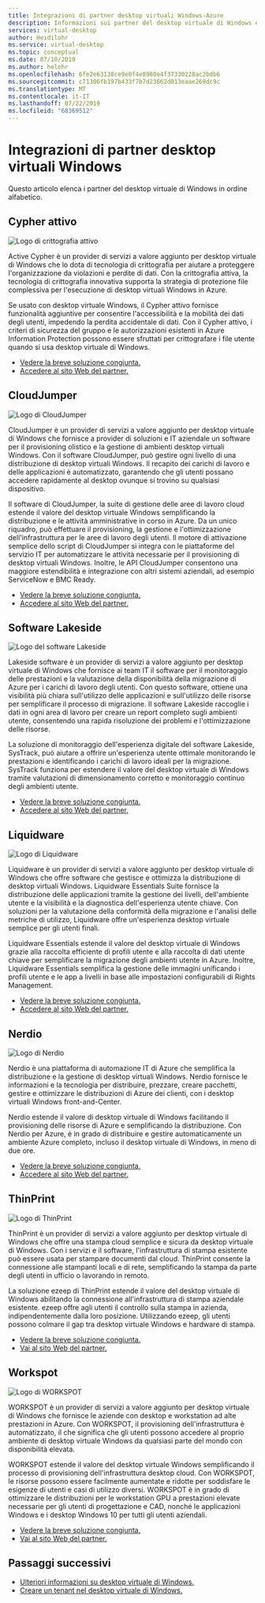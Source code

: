 ```yaml
---
title: Integrazioni di partner desktop virtuali Windows-Azure
description: Informazioni sui partner del desktop virtuale di Windows e sull'accesso alla documentazione su come integrarli.
services: virtual-desktop
author: Heidilohr
ms.service: virtual-desktop
ms.topic: conceptual
ms.date: 07/10/2019
ms.author: helohr
ms.openlocfilehash: 6fe2e63138ce9e0f4e8980e4f37330228ac2bdb6
ms.sourcegitcommit: c71306fb197b433f7b7d23662d013eaae269dc9c
ms.translationtype: MT
ms.contentlocale: it-IT
ms.lasthandoff: 07/22/2019
ms.locfileid: "68369512"
---
```

# <a name="windows-virtual-desktop-partner-integrations"></a>Integrazioni di partner desktop virtuali Windows

Questo articolo elenca i partner del desktop virtuale di Windows in ordine alfabetico.

## <a name="active-cypher"></a>Cypher attivo

![Logo di crittografia attivo](./media/partners/active-cypher.png)

Active Cypher è un provider di servizi a valore aggiunto per desktop virtuale di Windows che lo dota di tecnologia di crittografia per aiutare a proteggere l'organizzazione da violazioni e perdite di dati. Con la crittografia attiva, la tecnologia di crittografia innovativa supporta la strategia di protezione file complessiva per l'esecuzione di desktop virtuali Windows in Azure.

Se usato con desktop virtuale Windows, il Cypher attivo fornisce funzionalità aggiuntive per consentire l'accessibilità e la mobilità dei dati degli utenti, impedendo la perdita accidentale di dati. Con il Cypher attivo, i criteri di sicurezza del gruppo e le autorizzazioni esistenti in Azure Information Protection possono essere sfruttati per crittografare i file utente quando si usa desktop virtuale di Windows.

- [Vedere la breve soluzione congiunta.](https://query.prod.cms.rt.microsoft.com/cms/api/am/binary/RE3oNLu)
- [Accedere al sito Web del partner.](https://activecypher.com/)

## <a name="cloudjumper"></a>CloudJumper

![Logo di CloudJumper](./media/partners/cloudjumper.png)

CloudJumper è un provider di servizi a valore aggiunto per desktop virtuale di Windows che fornisce a provider di soluzioni e IT aziendale un software per il provisioning olistico e la gestione di ambienti desktop virtuali Windows. Con il software CloudJumper, può gestire ogni livello di una distribuzione di desktop virtuali Windows. Il recapito dei carichi di lavoro e delle applicazioni è automatizzato, garantendo che gli utenti possano accedere rapidamente al desktop ovunque si trovino su qualsiasi dispositivo.

Il software di CloudJumper, la suite di gestione delle aree di lavoro cloud estende il valore del desktop virtuale Windows semplificando la distribuzione e le attività amministrative in corso in Azure. Da un unico riquadro, può effettuare il provisioning, la gestione e l'ottimizzazione dell'infrastruttura per le aree di lavoro degli utenti. Il motore di attivazione semplice dello script di CloudJumper si integra con le piattaforme del servizio IT per automatizzare le attività necessarie per il provisioning di desktop virtuali Windows. Inoltre, le API CloudJumper consentono una maggiore estendibilità e integrazione con altri sistemi aziendali, ad esempio ServiceNow e BMC Ready.

- [Vedere la breve soluzione congiunta.](https://query.prod.cms.rt.microsoft.com/cms/api/am/binary/RE3p0Mg)
- [Accedere al sito Web del partner.](https://cloudjumper.com/wvd/)

## <a name="lakeside-software"></a>Software Lakeside

![Logo del software Lakeside](./media/partners/lakeside.png)

Lakeside software è un provider di servizi a valore aggiunto per desktop virtuale di Windows che fornisce ai team IT il software per il monitoraggio delle prestazioni e la valutazione della disponibilità della migrazione di Azure per i carichi di lavoro degli utenti. Con questo software, ottiene una visibilità più chiara sull'utilizzo delle applicazioni e sull'utilizzo delle risorse per semplificare il processo di migrazione. Il software Lakeside raccoglie i dati in ogni area di lavoro per creare un report completo sugli ambienti utente, consentendo una rapida risoluzione dei problemi e l'ottimizzazione delle risorse.

La soluzione di monitoraggio dell'esperienza digitale del software Lakeside, SysTrack, può aiutare a offrire un'esperienza utente ottimale monitorando le prestazioni e identificando i carichi di lavoro ideali per la migrazione. SysTrack funziona per estendere il valore del desktop virtuale di Windows tramite valutazioni di dimensionamento corretto e monitoraggio continuo degli ambienti utente.

- [Vedere la breve soluzione congiunta.](https://query.prod.cms.rt.microsoft.com/cms/api/am/binary/RE3oL8Q)
- [Accedere al sito Web del partner.](https://www.lakesidesoftware.com/assessments/wvd)

## <a name="liquidware"></a>Liquidware

![Logo di Liquidware](./media/partners/liquidware.png)

Liquidware è un provider di servizi a valore aggiunto per desktop virtuale di Windows che offre software che gestisce e ottimizza la distribuzione di desktop virtuali Windows. Liquidware Essentials Suite fornisce la distribuzione delle applicazioni tramite la gestione dei livelli, dell'ambiente utente e la visibilità e la diagnostica dell'esperienza utente chiave. Con soluzioni per la valutazione della conformità della migrazione e l'analisi delle metriche di utilizzo, Liquidware offre un'esperienza desktop virtuale semplice per gli utenti finali.

Liquidware Essentials estende il valore del desktop virtuale di Windows grazie alla raccolta efficiente di profili utente e alla raccolta di dati utente chiave per semplificare la migrazione degli ambienti utente in Azure. Inoltre, Liquidware Essentials semplifica la gestione delle immagini unificando i profili utente e le app a livelli in base alle impostazioni configurabili di Rights Management.

- [Vedere la breve soluzione congiunta.](https://query.prod.cms.rt.microsoft.com/cms/api/am/binary/RE3oSY1)
- [Accedere al sito Web del partner.](https://www.liquidware.com/solutions/solutions-platform/microsoft)

## <a name="nerdio"></a>Nerdio

![Logo di Nerdio](./media/partners/nerdio.png)

Nerdio è una piattaforma di automazione IT di Azure che semplifica la distribuzione e la gestione di desktop virtuali Windows. Nerdio fornisce le informazioni e la tecnologia per distribuire, prezzare, creare pacchetti, gestire e ottimizzare le distribuzioni di Azure dei clienti, con i desktop virtuali Windows front-and-Center.

Nerdio estende il valore di desktop virtuale di Windows facilitando il provisioning delle risorse di Azure e semplificando la distribuzione. Con Nerdio per Azure, è in grado di distribuire e gestire automaticamente un ambiente Azure completo, incluso il desktop virtuale di Windows, in meno di due ore.

- [Vedere la breve soluzione congiunta.](https://query.prod.cms.rt.microsoft.com/cms/api/am/binary/RE3p0Mh)
- [Accedere al sito Web del partner.](https://getnerdio.com/academy/windows-virtual-desktop-explained-for-msps/)

## <a name="thinprint"></a>ThinPrint

![Logo di ThinPrint](./media/partners/thinprint.png)

ThinPrint è un provider di servizi a valore aggiunto per desktop virtuale di Windows che offre una stampa cloud semplice e sicura da desktop virtuale di Windows. Con i servizi e il software, l'infrastruttura di stampa esistente può essere usata per stampare documenti dal cloud. ThinPrint consente la connessione alle stampanti locali e di rete, semplificando la stampa da parte degli utenti in ufficio o lavorando in remoto.

La soluzione ezeep di ThinPrint estende il valore del desktop virtuale di Windows abilitando la connessione all'infrastruttura di stampa aziendale esistente. ezeep offre agli utenti il controllo sulla stampa in azienda, indipendentemente dalla loro posizione. Utilizzando ezeep, gli utenti possono colmare il gap tra desktop virtuale Windows e hardware di stampa.

- [Vedere la breve soluzione congiunta.](https://query.prod.cms.rt.microsoft.com/cms/api/am/binary/RE3oYas)
- [Vai al sito Web del partner.](http://www.ezeep.com/wvd-printing)

## <a name="workspot"></a>Workspot

![Logo di WORKSPOT](./media/partners/workspot.png)

WORKSPOT è un provider di servizi a valore aggiunto per desktop virtuale di Windows che fornisce le aziende con desktop e workstation ad alte prestazioni in Azure. Con WORKSPOT, il provisioning dell'infrastruttura è automatizzato, il che significa che gli utenti possono accedere al proprio ambiente di desktop virtuale Windows da qualsiasi parte del mondo con disponibilità elevata.

WORKSPOT estende il valore del desktop virtuale Windows semplificando il processo di provisioning dell'infrastruttura desktop cloud. Con WORKSPOT, le risorse possono essere facilmente aumentate e ridotte per soddisfare le esigenze di utenti e casi di utilizzo diversi. WORKSPOT è in grado di ottimizzare le distribuzioni per le workstation GPU a prestazioni elevate necessarie per gli utenti di progettazione e CAD, nonché le applicazioni Windows e i desktop Windows 10 per tutti gli utenti aziendali.

- [Vedere la breve soluzione congiunta.](https://query.prod.cms.rt.microsoft.com/cms/api/am/binary/RE3oL8P)
- [Vai al sito Web del partner.](https://www.workspot.com/wvd)

## <a name="next-steps"></a>Passaggi successivi

- [Ulteriori informazioni su desktop virtuale di Windows.](overview.md)
- [Creare un tenant nel desktop virtuale di Windows.](tenant-setup-azure-active-directory.md)

